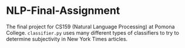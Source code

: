 NLP-Final-Assignment
====================
The final project for CS159 (Natural Language Processing) at Pomona College. `classifier.py` uses many different types of classifiers to try to determine subjectivity in New York Times articles.
